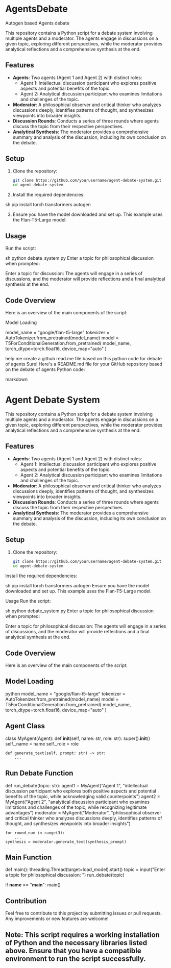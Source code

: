# AgentsDebate
Autogen based Agents debate

This repository contains a Python script for a debate system involving multiple agents and a moderator. The agents engage in discussions on a given topic, exploring different perspectives, while the moderator provides analytical reflections and a comprehensive synthesis at the end.

## Features

- **Agents**: Two agents (Agent 1 and Agent 2) with distinct roles:
  - Agent 1: Intellectual discussion participant who explores positive aspects and potential benefits of the topic.
  - Agent 2: Analytical discussion participant who examines limitations and challenges of the topic.
- **Moderator**: A philosophical observer and critical thinker who analyzes discussions deeply, identifies patterns of thought, and synthesizes viewpoints into broader insights.
- **Discussion Rounds**: Conducts a series of three rounds where agents discuss the topic from their respective perspectives.
- **Analytical Synthesis**: The moderator provides a comprehensive summary and analysis of the discussion, including its own conclusion on the debate.

## Setup

1. Clone the repository:
   ```sh
   git clone https://github.com/yourusername/agent-debate-system.git
   cd agent-debate-system

2. Install the required dependencies:

sh
pip install torch transformers autogen

3. Ensure you have the model downloaded and set up. This example uses the Flan-T5-Large model.

## Usage
Run the script:

sh
python debate_system.py
Enter a topic for philosophical discussion when prompted:

Enter a topic for discussion:
The agents will engage in a series of discussions, and the moderator will provide reflections and a final analytical synthesis at the end.

## Code Overview
Here is an overview of the main components of the script:

Model Loading

model_name = "google/flan-t5-large"
tokenizer = AutoTokenizer.from_pretrained(model_name)
model = T5ForConditionalGeneration.from_pretrained(
    model_name,
    torch_dtype=torch.float16,
    device_map="auto"
)

help me create a github read.me file based on this python code for debate of agents
Sure! Here's a README.md file for your GitHub repository based on the debate of agents Python code:

markdown
# Agent Debate System

This repository contains a Python script for a debate system involving multiple agents and a moderator. The agents engage in discussions on a given topic, exploring different perspectives, while the moderator provides analytical reflections and a comprehensive synthesis at the end.

## Features

- **Agents**: Two agents (Agent 1 and Agent 2) with distinct roles:
  - Agent 1: Intellectual discussion participant who explores positive aspects and potential benefits of the topic.
  - Agent 2: Analytical discussion participant who examines limitations and challenges of the topic.
- **Moderator**: A philosophical observer and critical thinker who analyzes discussions deeply, identifies patterns of thought, and synthesizes viewpoints into broader insights.
- **Discussion Rounds**: Conducts a series of three rounds where agents discuss the topic from their respective perspectives.
- **Analytical Synthesis**: The moderator provides a comprehensive summary and analysis of the discussion, including its own conclusion on the debate.

## Setup

1. Clone the repository:
   ```sh
   git clone https://github.com/yourusername/agent-debate-system.git
   cd agent-debate-system
Install the required dependencies:

sh
pip install torch transformers autogen
Ensure you have the model downloaded and set up. This example uses the Flan-T5-Large model.

Usage
Run the script:

sh
python debate_system.py
Enter a topic for philosophical discussion when prompted:

Enter a topic for philosophical discussion:
The agents will engage in a series of discussions, and the moderator will provide reflections and a final analytical synthesis at the end.

## Code Overview
Here is an overview of the main components of the script:

## Model Loading
python
model_name = "google/flan-t5-large"
tokenizer = AutoTokenizer.from_pretrained(model_name)
model = T5ForConditionalGeneration.from_pretrained(
    model_name,
    torch_dtype=torch.float16,
    device_map="auto"
)

## Agent Class
class MyAgent(Agent):
    def __init__(self, name: str, role: str):
        super().__init__()
        self._name = name
        self._role = role

    def generate_text(self, prompt: str) -> str:
        ...
## Run Debate Function
def run_debate(topic: str):
    agent1 = MyAgent("Agent 1", "intellectual discussion participant who explores both positive aspects and potential benefits of the topic, while acknowledging valid counterpoints")
    agent2 = MyAgent("Agent 2", "analytical discussion participant who examines limitations and challenges of the topic, while recognizing legitimate advantages")
    moderator = MyAgent("Moderator", "philosophical observer and critical thinker who analyzes discussions deeply, identifies patterns of thought, and synthesizes viewpoints into broader insights")

    for round_num in range(3):
        ...
    synthesis = moderator.generate_text(synthesis_prompt)

## Main Function
def main():
    threading.Thread(target=load_model).start()
    topic = input("Enter a topic for philosophical discussion: ")
    run_debate(topic)

if __name__ == "__main__":
    main()

## Contribution
Feel free to contribute to this project by submitting issues or pull requests. Any improvements or new features are welcome!

## Note: This script requires a working installation of Python and the necessary libraries listed above. Ensure that you have a compatible environment to run the script successfully.
